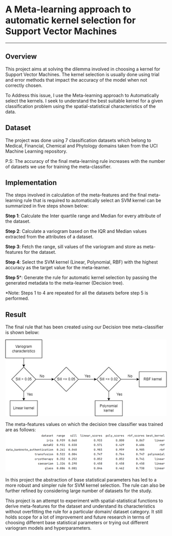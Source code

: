 # A Meta-learning approach to automatic kernel selection for Support Vector Machines

---

## Overview
This project aims at solving the dilemma involved in choosing a kernel for Support Vector Machines.
The kernel selection is usually done using trial and error methods that impact the accuracy of the model when not correctly chosen.

To Address this issue, I use the Meta-learning approach to Automatically select the kernels. I seek to understand the best suitable kernel for a given classification problem using the spatial-statistical characteristics of the data.

## Dataset
The project was done using 7 classification datasets which belong to Medical, Financial, Chemical and Phytology domains taken from the UCI Machine Learning repository.

P.S: The accuracy of the final meta-learning rule increases with the number of datasets we use for training the meta-classifier.

## Implementation
The steps involved in calculation of the meta-features and the final meta-learning rule that is required to automatically select an SVM kernel can be summarized in five steps shown below:

**Step 1**: Calculate the Inter quartile range and Median for every attribute of the dataset.

**Step 2**: Calculate a variogram based on the IQR and Median values extracted from the
attributes of a dataset.

**Step 3**: Fetch the range, sill values of the variogram and store as meta-features for the
dataset.

**Step 4**: Select the SVM kernel (Linear, Polynomial, RBF) with the highest accuracy as the target value for the meta-learner.

**Step 5***: Generate the rule for automatic kernel selection by passing the generated
metadata to the meta-learner (Decision tree).

*Note: Steps 1 to 4 are repeated for all the datasets before step 5 is performed.

## Result
The final rule that has been created using our Decision tree meta-classifier is shown below:

![Alt text](rule.jpg?raw=true "Results")

The meta-features values on which the decision tree classifier was trained are as follows:
![Alt text](result.png?raw=true "Results")

In this project the abstraction of base statistical parameters has led to a more robust and simpler rule for SVM kernel selection. The rule can also be further refined by considering large number of datasets for the study.

This project is an attempt to experiment with spatial-statistical functions to derive meta-features for the dataset and understand its characteristics without overfitting the rule for a particular domain/ dataset category. It still holds scope for a lot of improvement and future research in terms of choosing different base statistical parameters or trying out different variogram models and hyperparameters.